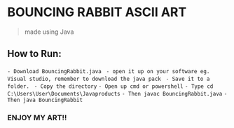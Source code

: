 # BOUNCING RABBIT ASCII ART

> made using Java

## How to Run:

 `- Download BouncingRabbit.java`
` - open it up on your software eg. Visual studio, remember to download the java pack`
` - Save it to a folder.`
` - Copy the directory`
 `- Open up cmd or powershell`
 `- Type cd C:\Users\User\Documents\Javaproducts`
 `- Then javac BouncingRabbit.java`
` - Then java BouncingRabbit `

### ENJOY MY ART!!
  
